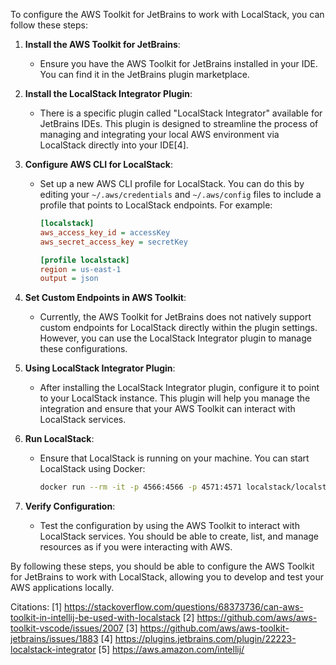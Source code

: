 To configure the AWS Toolkit for JetBrains to work with LocalStack, you can follow these steps:

1. **Install the AWS Toolkit for JetBrains**:
    - Ensure you have the AWS Toolkit for JetBrains installed in your IDE. You can find it in the JetBrains plugin
      marketplace.

2. **Install the LocalStack Integrator Plugin**:
    - There is a specific plugin called "LocalStack Integrator" available for JetBrains IDEs. This plugin is designed to
      streamline the process of managing and integrating your local AWS environment via LocalStack directly into your
      IDE[4].

3. **Configure AWS CLI for LocalStack**:
    - Set up a new AWS CLI profile for LocalStack. You can do this by editing your `~/.aws/credentials`
      and `~/.aws/config` files to include a profile that points to LocalStack endpoints. For example:
      ```ini
      [localstack]
      aws_access_key_id = accessKey
      aws_secret_access_key = secretKey
      ```

      ```ini
      [profile localstack]
      region = us-east-1
      output = json
      ```

4. **Set Custom Endpoints in AWS Toolkit**:
    - Currently, the AWS Toolkit for JetBrains does not natively support custom endpoints for LocalStack directly within
      the plugin settings. However, you can use the LocalStack Integrator plugin to manage these configurations.

5. **Using LocalStack Integrator Plugin**:
    - After installing the LocalStack Integrator plugin, configure it to point to your LocalStack instance. This plugin
      will help you manage the integration and ensure that your AWS Toolkit can interact with LocalStack services.

6. **Run LocalStack**:
    - Ensure that LocalStack is running on your machine. You can start LocalStack using Docker:
      ```sh
      docker run --rm -it -p 4566:4566 -p 4571:4571 localstack/localstack
      ```

7. **Verify Configuration**:
    - Test the configuration by using the AWS Toolkit to interact with LocalStack services. You should be able to
      create, list, and manage resources as if you were interacting with AWS.

By following these steps, you should be able to configure the AWS Toolkit for JetBrains to work with LocalStack,
allowing you to develop and test your AWS applications locally.

Citations:
[1] https://stackoverflow.com/questions/68373736/can-aws-toolkit-in-intellij-be-used-with-localstack
[2] https://github.com/aws/aws-toolkit-vscode/issues/2007
[3] https://github.com/aws/aws-toolkit-jetbrains/issues/1883
[4] https://plugins.jetbrains.com/plugin/22223-localstack-integrator
[5] https://aws.amazon.com/intellij/